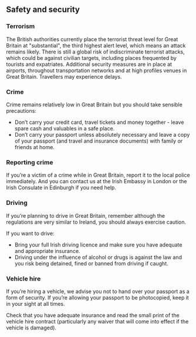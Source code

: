 ## Safety and security

### **Terrorism**

The British authorities currently place the terrorist threat level for Great Britain at "substantial", the third highest alert level, which means an attack remains likely. There is still a global risk of indiscriminate terrorist attacks, which could be against civilian targets, including places frequented by tourists and expatriates. Additional security measures are in place at airports, throughout transportation networks and at high profiles venues in Great Britain. Travellers may experience delays.

### **Crime**

Crime remains relatively low in Great Britain but you should take sensible precautions:

* Don’t carry your credit card, travel tickets and money together - leave spare cash and valuables in a safe place.
* Don’t carry your passport unless absolutely necessary and leave a copy of your passport (and travel and insurance documents) with family or friends at home.

### **Reporting crime**

If you’re a victim of a crime while in Great Britain, report it to the local police immediately. And you can contact us at the Irish Embassy in London or the Irish Consulate in Edinburgh if you need help.

### **Driving**

If you’re planning to drive in Great Britain, remember although the regulations are very similar to Ireland, you should always exercise caution.

If you want to drive:

* Bring your full Irish driving licence and make sure you have adequate and appropriate insurance.
* Driving under the influence of alcohol or drugs is against the law and you risk being detained, fined or banned from driving if caught.

### **Vehicle hire**

If you’re hiring a vehicle, we advise you not to hand over your passport as a form of security. If you’re allowing your passport to be photocopied, keep it in your sight at all times.

Check that you have adequate insurance and read the small print of the vehicle hire contract (particularly any waiver that will come into effect if the vehicle is damaged).